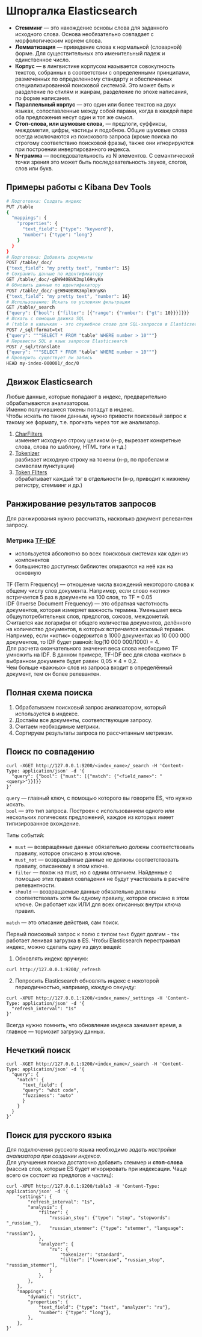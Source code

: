 # Шпоргалка Elasticsearch
- **Стемминг** — это нахождение основы слова для заданного исходного слова. Основа необязательно совпадает с морфологическим корнем слова.
- **Лемматизация** — приведение слова к нормальной (словарной) форме. Для существительных это именительный падеж и единственное число.
- **Корпус** — в лингвистике корпусом называется совокупность текстов, собранных в соответствии с определенными принципами, размеченных по определенному стандарту и обеспеченных специализированной поисковой системой. Это может быть и разделение по стилям и жанрам, разделение по эпохе написания, по форме написания.
- **Параллельный корпус** — это один или более текстов на двух языках, сопоставленные между собой парами, когда в каждой паре оба предложения несут один и тот же смысл.
- **Стоп-слова, или шумовые слова,** — предлоги, суффиксы, междометия, цифры, частицы и подобное. Общие шумовые слова всегда исключаются из поискового запроса (кроме поиска по строгому соответствию поисковой фразы), также они игнорируются при построении инвертированного индекса.
- **N-грамма** — последовательность из N элементов. С семантической точки зрения это может быть последовательность звуков, слогов, слов или букв.


## Примеры работы с Kibana Dev Tools 
```bash
# Подготовка: Создать индекс
PUT /table
{
  "mappings": {
    "properties": {
      "text_field": {"type": "keyword"},
      "number": {"type": "long"}
    }
  }
}
# Подготовка: Добавить документы
POST /table/_doc/
{"text_field": "my pretty text", "number": 15}
# Сохранить данные по идентификатору
GET /table/_doc/-gEW940BVK3mpl69nyKn
# Обновить данные по идентификатору
POST /table/_doc/-gEW940BVK3mpl69nyKn
{"text_field": "my pretty text", "number": 16}
# Использование: Искать по условиям фильтрации
GET /table/_search
{"query": {"bool": {"filter": [{"range": {"number": {"gt": 10}}}]}}}
# Искать с помощью движка SQL
# (table в кавычках - это служебное слово для SQL-запросов в Elasticsearch)
POST /_sql?format=txt
{"query": """SELECT * FROM "table" WHERE number > 10"""}
# Перевести SQL в язык запросов Elasticsearch
POST /_sql/translate
{"query": """SELECT * FROM "table" WHERE number > 10"""}
# Проверить существует ли запись
HEAD my-index-000001/_doc/0
```



## Движок Elasticsearch
Любые данные, которые попадают в индекс, предварительно обрабатываются анализатором.  
Именно получившиеся токены попадут в индекс.  
Чтобы искать по таким данным, нужно привести поисковый запрос к такому же формату, т.е. прогнать через тот же анализатор.  

1. [CharFilters](https://www.elastic.co/guide/en/elasticsearch/reference/current/analysis-charfilters.html)  
изменяет исходную строку целиком (н-р, вырезает конкретные слова, слова по шаблону, HTML тэги и т.д.)
1. [Tokenizer](https://www.elastic.co/guide/en/elasticsearch/reference/current/analysis-tokenizers.html)  
разбивает исходную строку на токены (н-р, по пробелам и символам пунктуации)
1. [Token FIlters](https://www.elastic.co/guide/en/elasticsearch/reference/current/analysis-tokenfilters.html)  
обрабатывает каждый тэг в отдельности (н-р, приводит к нижнему регистру, стемминг и др.)


## Ранжирование результатов запросов
Для ранжирования нужно рассчитать, насколько документ релевантен запросу.


### Метрика [TF-IDF](https://ru.wikipedia.org/wiki/TF-IDF)
- используется абсолютно во всех поисковых системах как один из компонентов
- большинство доступных библиотек опираются на неё как на основную

TF (Term Frequency) — отношение числа вхождений некоторого слова к общему числу слов документа. Например, если слово «котик» встречается 5 раз в документе на 100 слов, то TF = 0.05  
IDF (Inverse Document Frequency) — это обратная частотность документов, которая измеряет важность термина. Уменьшает весь общеупотребительных слов, предлогов, союзов, междометий. Считается как логарифм от общего количества документов, делённого на количество документов, в которых встречается искомый термин. Например, если «котик» содержится в 1000 документах из 10 000 000 документов, то IDF будет равной: log(10 000 000/1000) = 4.  
Для расчета окончательного значения веса слова необходимо TF умножить на IDF. В данном примере, TF-IDF вес для слова «котик» в выбранном документе будет равен: 0,05 × 4 = 0,2.  
Чем больше «важных» слов из запроса входит в определённый документ, тем он более релевантен.

## Полная схема поиска
1. Обрабатываем поисковый запрос анализатором, который используется в индексе.
1. Достаём все документы, соответствующие запросу.
1. Считаем необходимые метрики.
1. Сортируем результаты запроса по рассчитанным метрикам.


## Поиск по совпадению
```
curl -XGET http://127.0.0.1:9200/<index_name>/_search -H 'Content-Type: application/json' -d '{
  "query": {"bool": {"must": [{"match": {"<field_name>": "<query>"}}]}}
}'
```
`query` — главный ключ, с помощью которого вы говорите ES, что нужно искать.  
`bool` — это тип запроса. Построен с использованием одного или нескольких логических предложений, каждое из которых имеет типизированное вхождение.  

Типы событий:
- `must` — возвращённые данные обязательно должны соответствовать правилу, которое описано в этом ключе.  
- `must_not` — возвращённые данные не должны соответствовать правилу, описанному в этом ключе.  
- `filter` — похож на must, но с одним отличием. Найденные с помощью этих правил совпадения не будут участвовать в расчёте релевантности.
- `should` — возвращаемые данные обязательно должны соответствовать хотя бы одному правилу, которое описано в этом ключе. Он работает как ИЛИ для всех описанных внутри ключа правил.  

`matсh` — это описание действия, сам поиск.

Первый поисковый запрос к полю с типом `text` будет долгим - так работает ленивая загрузка в ES. Чтобы Elasticsearch перестраивал индекс, можно сделать одну из двух вещей:
1. Обновлять индекс вручную:
```
curl http://127.0.0.1:9200/_refresh
```
2. Попросить Elasticsearch обновлять индекс с некоторой
периодичностью, например, каждую секунду:
```
curl -XPUT http://127.0.0.1:9200/<index_name>/_settings -H 'Content-Type: application/json' -d '{
  "refresh_interval": "1s"
}'
```
Всегда нужно помнить, что обновление индекса занимает время, а главное — тормозит загрузку данных.


## Нечеткий поиск
```
curl -XGET http://127.0.0.1:9200/<index_name>/_search -H 'Content-Type: application/json' -d '{
  "query": {
    "match": {
      "text_field": {
      "query": "whit code",
      "fuzziness": "auto"
      }
    }
  }
}'
```

## Поиск для русского языка
Для подключения русского языка необходимо _задать настройки анализатора при создании индекса_.  
Для улучшения поиска достаточно добавить стеммер и **стоп-слова** (массив слов, которые ES будет игнорировать при индексации.
Чаще всего он состоит из предлогов и частиц):
```
curl -XPUT http://127.0.0.1:9200/table3 -H 'Content-Type: application/json' -d '{
    "settings": {
        "refresh_interval": "1s",
        "analysis": {
            "filter": {
                "russian_stop": {"type": "stop", "stopwords": "_russian_"},
                "russian_stemmer": {"type": "stemmer", "language": "russian"},
            },
            "analyzer": {
                "ru": {
                    "tokenizer": "standard",
                    "filter": ["lowercase", "russian_stop", "russian_stemmer"],
                }
            },
        },
    },
    "mappings": {
        "dynamic": "strict",
        "properties": {
            "text_field": {"type": "text", "analyzer": "ru"},
            "number": {"type": "long"},
        },
    },
}'
```
